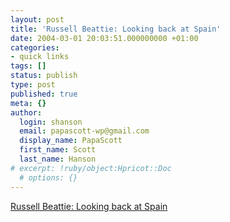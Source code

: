 ```yaml
---
layout: post
title: 'Russell Beattie: Looking back at Spain'
date: 2004-03-01 20:03:51.000000000 +01:00
categories:
- quick links
tags: []
status: publish
type: post
published: true
meta: {}
author:
  login: shanson
  email: papascott-wp@gmail.com
  display_name: PapaScott
  first_name: Scott
  last_name: Hanson
# excerpt: !ruby/object:Hpricot::Doc
  # options: {}
---
```

<p><a title="what you see today isn't what you'll see tomorrow" href="http://www.russellbeattie.com/notebook/1006477.html">Russell Beattie: Looking back at Spain</a></p>
